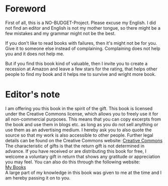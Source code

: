 # Foreword
First of all, this is a NO-BUDGET-Project. Please excuse my English. I did not find an editor and English is not my mother tongue, so there might be a few mistakes and my grammar might not be the best.

If you don't like to read books with failures, then it's might not be for you. Give it to someone else instead of complaining. Complaining does not help you and it does not help me.

But if you find this book kind of valuable, then I invite you to create a recession at Amazon and leave a few stars for the rating, that helps other people to find my book and it helps me to survive and wright more book.

# Editor's note
I am offering you this book in the spirit of the gift. This book is licensed under the Creative Commons license, which allows you to freely use it for all non-commercial purposes. This means that you can copy excerpts from the book and use them in blogs etc. as long as you do not sell anything or use them as an advertising medium. I hereby ask you to also quote the source so that my work is also accessible to other people. Further legal details can be found on the Creative Commons website:   [Creative Commons](https://creativecommons.org)  
The characteristic of gifts is that the return gift is not determined in advance. If you have received or are distributing this book for free, I welcome a voluntary gift in return that shows any gratitude or appreciation you may feel. You can also do this through the following website:  
[My Books](https://artananda.github.io/manifestation/books.html)  
A large part of my knowledge in this book was given to me at the time and I am hereby passing it on to you.